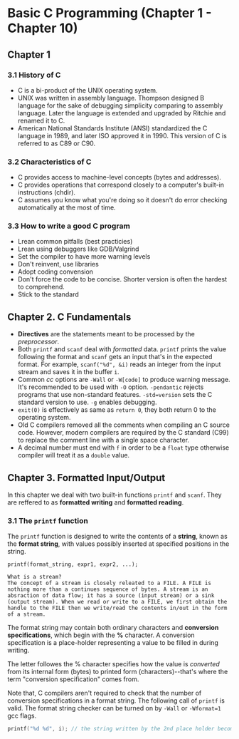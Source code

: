 # Basic C Programming (Chapter 1 - Chapter 10)
## Chapter 1
### 3.1 History of C
- C is a bi-product of the UNIX operating system.
- UNIX was written in assembly language. Thompson designed B language for the sake of debugging simplicity comparing to assembly language. Later the language is extended and upgraded by Ritchie and renamed it to C.
- American National Standards Institute (ANSI) standardized the C language in 1989, and later ISO approved it in 1990. This version of C is referred to as C89 or C90.

### 3.2 Characteristics of C
- C provides access to machine-level concepts (bytes and addresses).
- C provides operations that correspond closely to a computer's built-in instructions (chdir).
- C assumes you know what you're doing so it doesn't do error checking automatically at the most of time.

### 3.3 How to write a good C program
- Lrean common pitfalls (best practicies)
- Lrean using debuggers like GDB/Valgrind
- Set the compiler to have more warning levels
- Don't reinvent, use libraries
- Adopt coding convension
- Don't force the code to be concise. Shorter version is often the hardest to comprehend.
- Stick to the standard

## Chapter 2. C Fundamentals
- **Directives** are the statements meant to be processed by the *preprocessor*.
- Both `printf` and `scanf` deal with *formatted* data. `printf` prints the value following the format and `scanf` gets an input that's in the expected format. For example, `scanf("%d", &i)` reads an integer from the input stream and saves it in the buffer `i`.
- Common *cc* options are `-Wall` or `-W[code]` to produce warning message. It's recommended to be used with `-O` option. `-pendantic` rejects programs that use non-standard features. `-std=version` sets the C standard version to use. `-g` enables debugging. 
- `exit(0)` is effectively as same as `return 0`, they both return 0 to the operating system.
- Old C compilers removed all the comments when compiling an C source code. However, modern compilers are required by the C standard (C99) to replace the comment line with a single space character.
- A decimal number must end with `f` in order to be a `float` type otherwise compiler will treat it as a `double` value.

## Chapter 3. Formatted Input/Output
In this chapter we deal with two built-in functions `printf` and `scanf`. They are reffered to as **formatted writing** and **formatted reading**.

### 3.1 The `printf` function
The `printf` function is designed to write the contents of a **string**, known as the **format string**, with values possibly inserted at specified positions in the string.
```
printf(format_string, expr1, expr2, ...);
```
```
What is a stream?
The concept of a stream is closely releated to a FILE. A FILE is nothing more than a continues sequence of bytes. A stream is an absraction of data flow; it has a source (input stream) or a sink (output stream). When we read or write to a FILE, we first obtain the handle to the FILE then we write/read the contents in/out in the form of a stream. 
```
The format string may contain both ordinary characters and **conversion specifications**, which begin with the **%** character. A conversion specification is a place-holder representing a value to be filled in during writing.

The letter followes the % character specifies how the value is *converted* from its internal form (bytes) to printed form (characters)--that's where the term "conversion specification" comes from.

Note that, C compilers aren't required to check that the number of conversion specifications in a format string. The following call of `printf` is valid. The format string checker can be turned on by `-Wall` or `-Wformat=1` gcc flags.
```c
printf("%d %d", i); // the string written by the 2nd place holder becomes uncertain in this case
```
